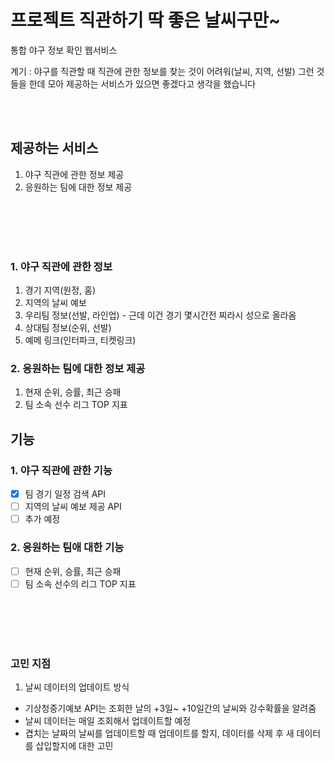 # 프로젝트 직관하기 딱 좋은 날씨구만~

통합 야구 정보 확인 웹서비스

계기 : 야구를 직관할 때 직관에 관한 정보를 찾는 것이 어려워(날씨, 지역, 선발) 그런 것들을 한데 모아 
제공하는 서비스가 있으면 좋겠다고 생각을 했습니다

<br/><br/>

## 제공하는 서비스 
1. 야구 직관에 관한 정보 제공
2. 응원하는 팀에 대한 정보 제공


<br/><br/>
<br/><br/>

### 1. 야구 직관에 관한 정보
1. 경기 지역(원정, 홈)
2. 지역의 날씨 예보
3. 우리팀 정보(선발, 라인업) - 근데 이건 경기 몇시간전 찌라시 성으로 올라옴
4. 상대팀 정보(순위, 선발)
5. 예메 링크(인터파크, 티켓링크)

### 2. 응원하는 팀에 대한 정보 제공
1. 현재 순위, 승률, 최근 승패
2. 팀 소속 선수 리그 TOP 지표


## 기능

### 1. 야구 직관에 관한 기능
- [x] 팀 경기 일정 검색 API
- [ ] 지역의 날씨 예보 제공 API 
- [ ] 추가 예정 

### 2. 응원하는 팀애 대한 기능
- [ ] 현재 순위, 승률, 최근 승패
- [ ] 팀 소속 선수의 리그 TOP 지표

<br/><br/><br/><br/>

### 고민 지점
1. 날씨 데이터의 업데이트 방식
* 기상청중기예보 API는 조회한 날의 +3일~ +10일간의 날씨와 강수확률을 알려줌
* 날씨 데이터는 매일 조회해서 업데이트할 예정
* 겹치는 날짜의 날씨를 업데이트할 때 업데이트를 할지, 데이터를 삭제 후 새 데이터를 삽입할지에 대한 고민